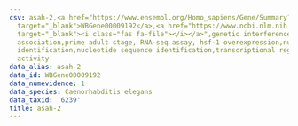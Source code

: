 ```yaml
---
csv: asah-2,<a href="https://www.ensembl.org/Homo_sapiens/Gene/Summary?db=core;g=WBGene00009192"
  target="_blank">WBGene00009192</a>,<a href="https://www.ncbi.nlm.nih.gov/pubmed/30894454"
  target="_blank"><i class="fas fa-file"></i></a>",genetic interference,functional
  association,prime adult stage, RNA-seq assay, hsf-1 overexpression,nucleotide sequence
  identification,nucleotide sequence identification,transcriptional regulation,up-regulates
  activity
data_alias: asah-2
data_id: WBGene00009192
data_numevidence: 1
data_species: Caenorhabditis elegans
data_taxid: '6239'
title: asah-2
---
```

